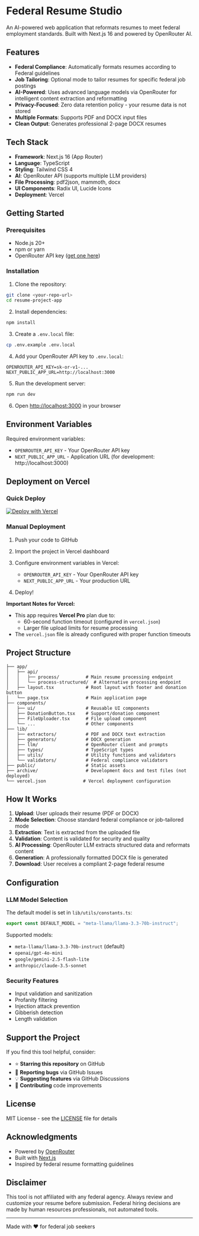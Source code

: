 # Federal Resume Studio

An AI-powered web application that reformats resumes to meet federal employment standards. Built with Next.js 16 and powered by OpenRouter AI.

## Features

- **Federal Compliance**: Automatically formats resumes according to Federal guidelines
- **Job Tailoring**: Optional mode to tailor resumes for specific federal job postings
- **AI-Powered**: Uses advanced language models via OpenRouter for intelligent content extraction and reformatting
- **Privacy-Focused**: Zero data retention policy - your resume data is not stored
- **Multiple Formats**: Supports PDF and DOCX input files
- **Clean Output**: Generates professional 2-page DOCX resumes

## Tech Stack

- **Framework**: Next.js 16 (App Router)
- **Language**: TypeScript
- **Styling**: Tailwind CSS 4
- **AI**: OpenRouter API (supports multiple LLM providers)
- **File Processing**: pdf2json, mammoth, docx
- **UI Components**: Radix UI, Lucide Icons
- **Deployment**: Vercel

## Getting Started

### Prerequisites

- Node.js 20+
- npm or yarn
- OpenRouter API key ([get one here](https://openrouter.ai/))

### Installation

1. Clone the repository:
```bash
git clone <your-repo-url>
cd resume-project-app
```

2. Install dependencies:
```bash
npm install
```

3. Create a `.env.local` file:
```bash
cp .env.example .env.local
```

4. Add your OpenRouter API key to `.env.local`:
```
OPENROUTER_API_KEY=sk-or-v1-...
NEXT_PUBLIC_APP_URL=http://localhost:3000
```

5. Run the development server:
```bash
npm run dev
```

6. Open [http://localhost:3000](http://localhost:3000) in your browser

## Environment Variables

Required environment variables:

- `OPENROUTER_API_KEY` - Your OpenRouter API key
- `NEXT_PUBLIC_APP_URL` - Application URL (for development: http://localhost:3000)

## Deployment on Vercel

### Quick Deploy

[![Deploy with Vercel](https://vercel.com/button)](https://vercel.com/new/clone?repository-url=<your-repo-url>)

### Manual Deployment

1. Push your code to GitHub

2. Import the project in Vercel dashboard

3. Configure environment variables in Vercel:
   - `OPENROUTER_API_KEY` - Your OpenRouter API key
   - `NEXT_PUBLIC_APP_URL` - Your production URL

4. Deploy!

**Important Notes for Vercel:**
- This app requires **Vercel Pro** plan due to:
  - 60-second function timeout (configured in `vercel.json`)
  - Larger file upload limits for resume processing
- The `vercel.json` file is already configured with proper function timeouts

## Project Structure

```
├── app/
│   ├── api/
│   │   ├── process/          # Main resume processing endpoint
│   │   └── process-structured/  # Alternative processing endpoint
│   ├── layout.tsx            # Root layout with footer and donation button
│   └── page.tsx              # Main application page
├── components/
│   ├── ui/                   # Reusable UI components
│   ├── DonationButton.tsx    # Support/donation component
│   ├── FileUploader.tsx      # File upload component
│   └── ...                   # Other components
├── lib/
│   ├── extractors/           # PDF and DOCX text extraction
│   ├── generators/           # DOCX generation
│   ├── llm/                  # OpenRouter client and prompts
│   ├── types/                # TypeScript types
│   ├── utils/                # Utility functions and validators
│   └── validators/           # Federal compliance validators
├── public/                   # Static assets
├── archive/                  # Development docs and test files (not deployed)
└── vercel.json              # Vercel deployment configuration
```

## How It Works

1. **Upload**: User uploads their resume (PDF or DOCX)
2. **Mode Selection**: Choose standard federal compliance or job-tailored mode
3. **Extraction**: Text is extracted from the uploaded file
4. **Validation**: Content is validated for security and quality
5. **AI Processing**: OpenRouter LLM extracts structured data and reformats content
6. **Generation**: A professionally formatted DOCX file is generated
7. **Download**: User receives a compliant 2-page federal resume

## Configuration

### LLM Model Selection

The default model is set in `lib/utils/constants.ts`:
```typescript
export const DEFAULT_MODEL = "meta-llama/llama-3.3-70b-instruct";
```

Supported models:
- `meta-llama/llama-3.3-70b-instruct` (default)
- `openai/gpt-4o-mini`
- `google/gemini-2.5-flash-lite`
- `anthropic/claude-3.5-sonnet`

### Security Features

- Input validation and sanitization
- Profanity filtering
- Injection attack prevention
- Gibberish detection
- Length validation

## Support the Project

If you find this tool helpful, consider:
- ⭐ **Starring this repository** on GitHub
- 🐛 **Reporting bugs** via GitHub Issues
- 💡 **Suggesting features** via GitHub Discussions
- 🤝 **Contributing** code improvements

## License

MIT License - see the [LICENSE](LICENSE) file for details

## Acknowledgments

- Powered by [OpenRouter](https://openrouter.ai/)
- Built with [Next.js](https://nextjs.org/)
- Inspired by federal resume formatting guidelines

## Disclaimer

This tool is not affiliated with any federal agency. Always review and customize your resume before submission. Federal hiring decisions are made by human resources professionals, not automated tools.

---

Made with ❤️ for federal job seekers
